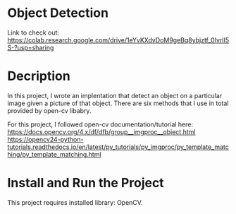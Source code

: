 # Object Detection
Link to check out:
https://colab.research.google.com/drive/1eYvKXdvDoM9geBq8ybjztf_0lvrlI5S-?usp=sharing

# Decription 
In this project, I wrote an implentation that detect an object on a particular image given a picture of that object. There are six methods that I use in total provided by open-cv libabry. 

For this project, I followed open-cv documentation/tutorial here:
https://docs.opencv.org/4.x/df/dfb/group__imgproc__object.html
https://opencv24-python-tutorials.readthedocs.io/en/latest/py_tutorials/py_imgproc/py_template_matching/py_template_matching.html

# Install and Run the Project
This project requires installed library: OpenCV.
